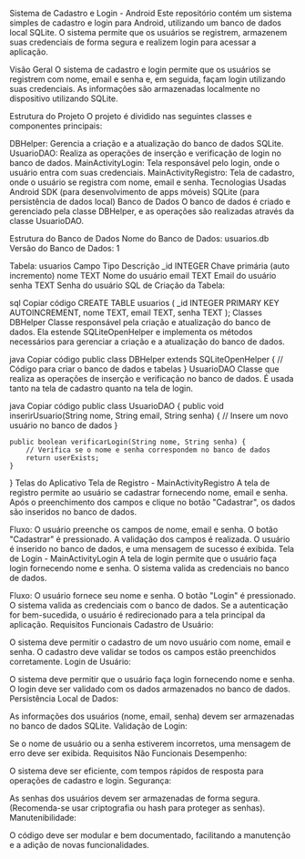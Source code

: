 Sistema de Cadastro e Login - Android
Este repositório contém um sistema simples de cadastro e login para Android, utilizando um banco de dados local SQLite. O sistema permite que os usuários se registrem, armazenem suas credenciais de forma segura e realizem login para acessar a aplicação.

Visão Geral
O sistema de cadastro e login permite que os usuários se registrem com nome, email e senha e, em seguida, façam login utilizando suas credenciais. As informações são armazenadas localmente no dispositivo utilizando SQLite.

Estrutura do Projeto
O projeto é dividido nas seguintes classes e componentes principais:

DBHelper: Gerencia a criação e a atualização do banco de dados SQLite.
UsuarioDAO: Realiza as operações de inserção e verificação de login no banco de dados.
MainActivityLogin: Tela responsável pelo login, onde o usuário entra com suas credenciais.
MainActivityRegistro: Tela de cadastro, onde o usuário se registra com nome, email e senha.
Tecnologias Usadas
Android SDK (para desenvolvimento de apps móveis)
SQLite (para persistência de dados local)
Banco de Dados
O banco de dados é criado e gerenciado pela classe DBHelper, e as operações são realizadas através da classe UsuarioDAO.

Estrutura do Banco de Dados
Nome do Banco de Dados: usuarios.db
Versão do Banco de Dados: 1

Tabela: usuarios
Campo	Tipo	Descrição
_id	INTEGER	Chave primária (auto incremento)
nome	TEXT	Nome do usuário
email	TEXT	Email do usuário
senha	TEXT	Senha do usuário
SQL de Criação da Tabela:

sql
Copiar código
CREATE TABLE usuarios (
    _id INTEGER PRIMARY KEY AUTOINCREMENT,
    nome TEXT,
    email TEXT,
    senha TEXT
);
Classes
DBHelper
Classe responsável pela criação e atualização do banco de dados. Ela estende SQLiteOpenHelper e implementa os métodos necessários para gerenciar a criação e a atualização do banco de dados.

java
Copiar código
public class DBHelper extends SQLiteOpenHelper {
    // Código para criar o banco de dados e tabelas
}
UsuarioDAO
Classe que realiza as operações de inserção e verificação no banco de dados. É usada tanto na tela de cadastro quanto na tela de login.

java
Copiar código
public class UsuarioDAO {
    public void inserirUsuario(String nome, String email, String senha) {
        // Insere um novo usuário no banco de dados
    }

    public boolean verificarLogin(String nome, String senha) {
        // Verifica se o nome e senha correspondem no banco de dados
        return userExists;
    }
}
Telas do Aplicativo
Tela de Registro - MainActivityRegistro
A tela de registro permite ao usuário se cadastrar fornecendo nome, email e senha. Após o preenchimento dos campos e clique no botão "Cadastrar", os dados são inseridos no banco de dados.

Fluxo:
O usuário preenche os campos de nome, email e senha.
O botão "Cadastrar" é pressionado.
A validação dos campos é realizada.
O usuário é inserido no banco de dados, e uma mensagem de sucesso é exibida.
Tela de Login - MainActivityLogin
A tela de login permite que o usuário faça login fornecendo nome e senha. O sistema valida as credenciais no banco de dados.

Fluxo:
O usuário fornece seu nome e senha.
O botão "Login" é pressionado.
O sistema valida as credenciais com o banco de dados.
Se a autenticação for bem-sucedida, o usuário é redirecionado para a tela principal da aplicação.
Requisitos Funcionais
Cadastro de Usuário:

O sistema deve permitir o cadastro de um novo usuário com nome, email e senha.
O cadastro deve validar se todos os campos estão preenchidos corretamente.
Login de Usuário:

O sistema deve permitir que o usuário faça login fornecendo nome e senha.
O login deve ser validado com os dados armazenados no banco de dados.
Persistência Local de Dados:

As informações dos usuários (nome, email, senha) devem ser armazenadas no banco de dados SQLite.
Validação de Login:

Se o nome de usuário ou a senha estiverem incorretos, uma mensagem de erro deve ser exibida.
Requisitos Não Funcionais
Desempenho:

O sistema deve ser eficiente, com tempos rápidos de resposta para operações de cadastro e login.
Segurança:

As senhas dos usuários devem ser armazenadas de forma segura. (Recomenda-se usar criptografia ou hash para proteger as senhas).
Manutenibilidade:

O código deve ser modular e bem documentado, facilitando a manutenção e a adição de novas funcionalidades.
